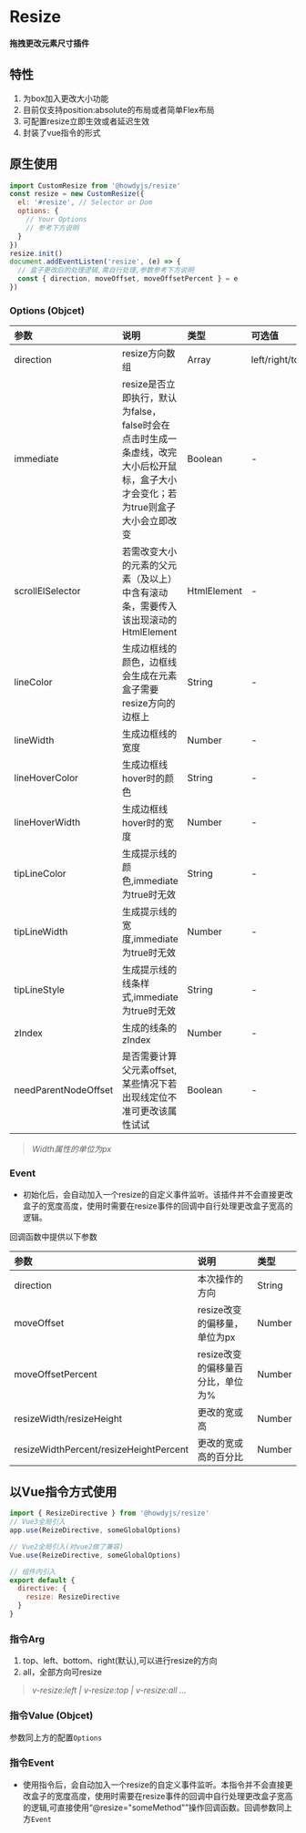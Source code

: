 # Resize

**拖拽更改元素尺寸插件**

## 特性
1. 为box加入更改大小功能
2. 目前仅支持position:absolute的布局或者简单Flex布局
3. 可配置resize立即生效或者延迟生效
4. 封装了vue指令的形式

## 原生使用
```js
import CustomResize from '@howdyjs/resize'
const resize = new CustomResize({
  el: '#resize', // Selector or Dom
  options: {
    // Your Options
    // 参考下方说明
  }
})
resize.init()
document.addEventListen('resize', (e) => {
  // 盒子更改后的处理逻辑,需自行处理,参数参考下方说明
  const { direction, moveOffset, moveOffsetPercent } = e
})
```

### Options (Objcet)
|参数|说明|类型|可选值|默认值|
|:---|:---|:---|:---|:---|
|direction|resize方向数组|Array|left/right/top/bottom|right|
|immediate|resize是否立即执行，默认为false，false时会在点击时生成一条虚线，改完大小后松开鼠标，盒子大小才会变化；若为true则盒子大小会立即改变|Boolean|-|false|
|scrollElSelector|若需改变大小的元素的父元素（及以上）中含有滚动条，需要传入该出现滚动的HtmlElement|HtmlElement|-|null|
|lineColor|生成边框线的颜色，边框线会生成在元素盒子需要resize方向的边框上|String|-|#aab|
|lineWidth|生成边框线的宽度|Number|-|2|
|lineHoverColor|生成边框线hover时的颜色|String|-|#88f|
|lineHoverWidth|生成边框线hover时的宽度|Number|-|4|
|tipLineColor|生成提示线的颜色,immediate为true时无效|String|-|#262626|
|tipLineWidth|生成提示线的宽度,immediate为true时无效|Number|-|1|
|tipLineStyle|生成提示线的线条样式,immediate为true时无效|String|-|dashed|
|zIndex|生成的线条的zIndex|Number|-|999|
|needParentNodeOffset|是否需要计算父元素offset,某些情况下若出现线定位不准可更改该属性试试|Boolean|-|true|

> *Width属性的单位为px*

### Event
+ 初始化后，会自动加入一个resize的自定义事件监听。该插件并不会直接更改盒子的宽度高度，使用时需要在resize事件的回调中自行处理更改盒子宽高的逻辑。

回调函数中提供以下参数

|参数|说明|类型|
|:---|:---|:---|
|direction|本次操作的方向|String|
|moveOffset|resize改变的偏移量，单位为px|Number|
|moveOffsetPercent|resize改变的偏移量百分比，单位为%|Number|
|resizeWidth/resizeHeight|更改的宽或高|Number|
|resizeWidthPercent/resizeHeightPercent|更改的宽或高的百分比|Number|

## 以Vue指令方式使用
```js
import { ResizeDirective } from '@howdyjs/resize'
// Vue3全局引入
app.use(ReizeDirective, someGlobalOptions)

// Vue2全局引入(对vue2做了兼容)
Vue.use(ReizeDirective, someGlobalOptions)

// 组件内引入
export default {
  directive: {
    resize: ResizeDirective
  }
}
```

### 指令Arg
1. top、left、bottom、right(默认),可以进行resize的方向
2. all，全部方向可resize

> *v-resize:left | v-resize:top | v-resize:all ...*

### 指令Value (Objcet)
参数同上方的配置`Options`

### 指令Event
+ 使用指令后，会自动加入一个resize的自定义事件监听。本指令并不会直接更改盒子的宽度高度，使用时需要在resize事件的回调中自行处理更改盒子宽高的逻辑,可直接使用“@resize="someMethod"”操作回调函数。回调参数同上方`Event`